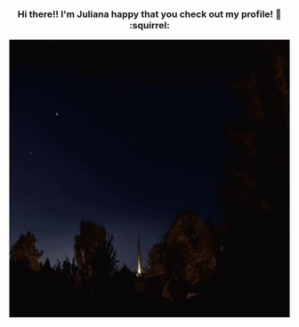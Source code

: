 <div align="center">

### Hi there!! I'm Juliana happy that you check out my profile! 👋 :squirrel:


<div align="center"><img src="Juliana.gif" width="900" height="500"/>

<!--
**julianamonr03/julianamonr03** is a ✨ _special_ ✨ repository because its `README.md` (this file) appears on your GitHub profile.

Here are some ideas to get you started:

- 🔭 I’m currently working on ...
- 🌱 I’m currently learning ...
- 👯 I’m looking to collaborate on ...
- 🤔 I’m looking for help with ...
- 💬 Ask me about ...
- 📫 How to reach me: ...
- 😄 Pronouns: ...
- ⚡ Fun fact: ...
-->
